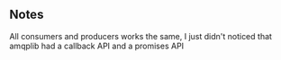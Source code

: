 ## Notes
All consumers and producers works the same, I just didn't noticed that amqplib had a callback API and a promises API
